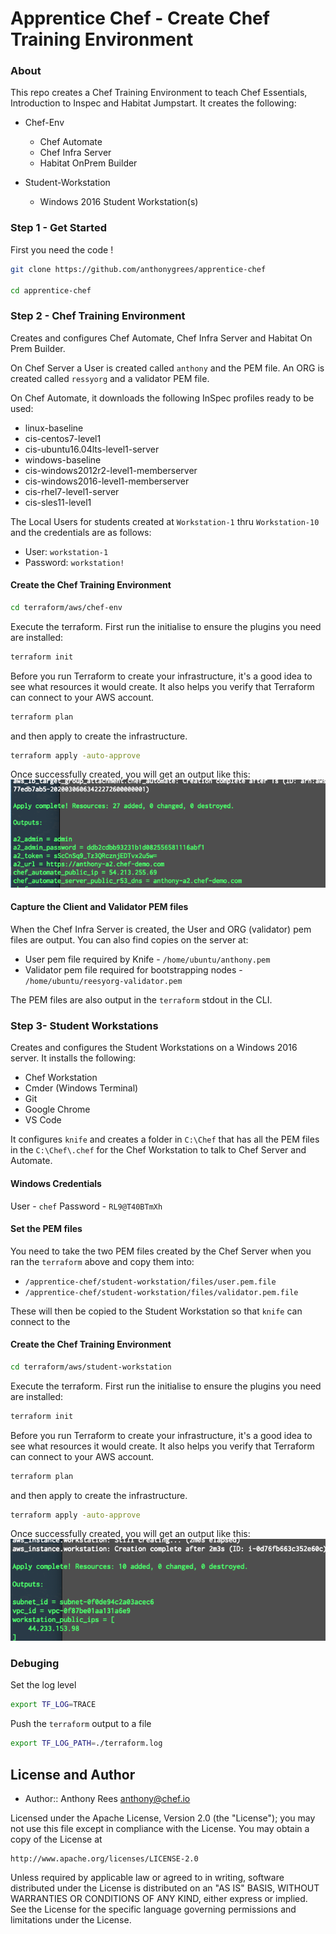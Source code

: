 # Apprentice Chef - Create Chef Training Environment

### About
This repo creates a Chef Training Environment to teach Chef Essentials, Introduction to Inspec and Habitat Jumpstart.  It creates the following:
- Chef-Env
    - Chef Automate
    - Chef Infra Server
    - Habitat OnPrem Builder

- Student-Workstation
  - Windows 2016 Student Workstation(s)

### Step 1 - Get Started
First you need the code !
```bash
git clone https://github.com/anthonygrees/apprentice-chef

cd apprentice-chef
```

### Step 2 - Chef Training Environment

Creates and configures Chef Automate, Chef Infra Server and Habitat On Prem Builder.

On Chef Server a User is created called `anthony` and the PEM file.  An ORG is created called `ressyorg` and a validator PEM file.

On Chef Automate, it downloads the following InSpec profiles ready to be used:
- linux-baseline
- cis-centos7-level1
- cis-ubuntu16.04lts-level1-server
- windows-baseline
- cis-windows2012r2-level1-memberserver
- cis-windows2016-level1-memberserver
- cis-rhel7-level1-server
- cis-sles11-level1

The Local Users for students created at `Workstation-1` thru `Workstation-10` and the credentials are as follows:
- User: `workstation-1`
- Password: `workstation!`

#### Create the Chef Training Environment
```bash
cd terraform/aws/chef-env
```

Execute the terraform. First run the initialise to ensure the plugins you need are installed:

```bash
terraform init
```
Before you run Terraform to create your infrastructure, it's a good idea to see what resources it would create. It also helps you verify that Terraform can connect to your AWS account.

```bash
terraform plan
```

and then apply to create the infrastructure.

```bash
terraform apply -auto-approve
```

Once successfully created, you will get an output like this:
![TerraformOutput](/images/automate_output.png)

#### Capture the Client and Validator PEM files
When the Chef Infra Server is created, the User and ORG (validator) pem files are output.  You can also find copies on the server at:
- User pem file required by Knife - `/home/ubuntu/anthony.pem`
- Validator pem file required for bootstrapping nodes - `/home/ubuntu/reesyorg-validator.pem`

The PEM files are also output in the `terraform` stdout in the CLI.

### Step 3- Student Workstations

Creates and configures the Student Workstations on a Windows 2016 server.  It installs the following:
- Chef Workstation
- Cmder (Windows Terminal)
- Git
- Google Chrome
- VS Code

It configures `knife` and creates a folder in `C:\Chef` that has all the PEM files in the `C:\Chef\.chef` for the Chef Workstation to talk to Chef Server and Automate.

#### Windows Credentials
User - `chef`
Password - `RL9@T40BTmXh`

#### Set the PEM files
You need to take the two PEM files created by the Chef Server when you ran the `terraform` above and copy them into:
- `/apprentice-chef/student-workstation/files/user.pem.file`
- `/apprentice-chef/student-workstation/files/validator.pem.file`

These will then be copied to the Student Workstation so that `knife` can connect to the 

#### Create the Chef Training Environment
```bash
cd terraform/aws/student-workstation
```

Execute the terraform. First run the initialise to ensure the plugins you need are installed:

```bash
terraform init
```
Before you run Terraform to create your infrastructure, it's a good idea to see what resources it would create. It also helps you verify that Terraform can connect to your AWS account.

```bash
terraform plan
```

and then apply to create the infrastructure.

```bash
terraform apply -auto-approve
```

Once successfully created, you will get an output like this:
![TerraformOutput](/images/student_output.png)

### Debuging

Set the log level
```bash
export TF_LOG=TRACE
```
Push the ```terraform``` output to a file
```bash
export TF_LOG_PATH=./terraform.log
```


## License and Author

* Author:: Anthony Rees <anthony@chef.io>

Licensed under the Apache License, Version 2.0 (the "License");
you may not use this file except in compliance with the License.
You may obtain a copy of the License at

    http://www.apache.org/licenses/LICENSE-2.0

Unless required by applicable law or agreed to in writing, software
distributed under the License is distributed on an "AS IS" BASIS,
WITHOUT WARRANTIES OR CONDITIONS OF ANY KIND, either express or implied.
See the License for the specific language governing permissions and
limitations under the License.